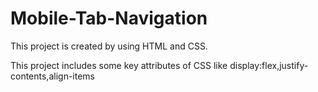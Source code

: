 # Mobile-Tab-Navigation
This project is created by using HTML and CSS.

This project includes some key attributes of CSS like display:flex,justify-contents,align-items

